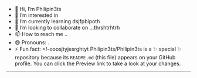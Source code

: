 - 👋 Hi, I’m Philipin3ts
- 👀 I’m interested in 
- 🌱 I’m currently learning dsjfpbipoth
- 💞️ I’m looking to collaborate on ...thrshtrhtrh
- 📫 How to reach me ..
- 😄 Pronouns: .
- ⚡ Fun fact: 
<!-ooosjtyjesrghtyt
Philipin3ts/Philipin3ts is a ✨ special ✨ repository because its `README.md` (this file) appears on your GitHub profile.
You can click the Preview link to take a look at your changes.
---
